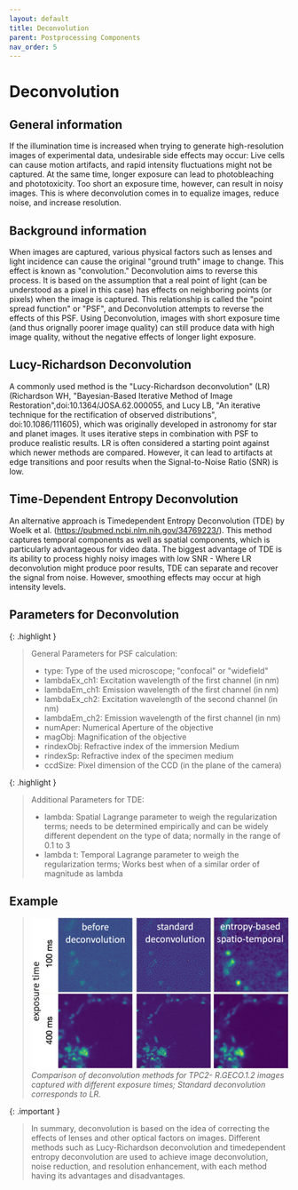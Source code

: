 ```yaml
---
layout: default
title: Deconvolution
parent: Postprocessing Components
nav_order: 5
---
```


# Deconvolution

## General information

If the illumination time is increased when trying to generate high-resolution images of experimental data, 
undesirable side effects may occur: Live cells can cause motion artifacts, and rapid intensity fluctuations might 
not be captured. At the same time, longer exposure can lead to photobleaching and phototoxicity.
Too short an exposure time, however, can result in noisy images. 
This is where deconvolution comes in to equalize images, reduce noise, and increase resolution.

## Background information

When images are captured, various physical factors such as lenses and light incidence can cause
the original "ground truth" image to change. This effect is known as "convolution." Deconvolution aims to reverse this
process. It is based on the assumption that a real point of light (can be understood as a pixel in this case) 
has effects on neighboring points (or pixels) when the image is captured. 
This relationship is called the "point spread function" or "PSF", and Deconvolution attempts to reverse the effects
of this PSF. Using Deconvolution, images with short exposure time (and thus orignally poorer image quality) can still
produce data with high image quality, without the negative effects of longer light exposure.


## Lucy-Richardson Deconvolution

A commonly used method is the "Lucy-Richardson deconvolution" (LR) (Richardson WH, "Bayesian-Based Iterative Method
of Image Restoration",doi:10.1364/JOSA.62.000055, and Lucy LB, "An iterative technique for the rectification of 
observed distributions", doi:10.1086/111605), which was originally
developed in astronomy for star and planet images. 
It uses iterative steps in combination with PSF to produce realistic results.
LR is often considered a starting point against which newer methods are compared. 
However, it can lead to artifacts at edge transitions and poor results when the Signal-to-Noise Ratio (SNR) is low.


## Time-Dependent Entropy Deconvolution

An alternative approach is Timedependent Entropy Deconvolution (TDE) by Woelk et al. (https://pubmed.ncbi.nlm.nih.gov/34769223/).
This method captures temporal components as well as spatial components, which is particularly 
advantageous for video data. The biggest advantage of TDE is its ability to process
highly noisy images with low SNR -  Where LR deconvolution might produce poor results,
TDE can separate and recover the signal from noise. 
However, smoothing effects may occur at high intensity levels.

## Parameters for Deconvolution

{: .highlight }
>General Parameters for PSF calculation:
>- type: Type of the used microscope; "confocal" or "widefield"
>- lambdaEx_ch1: Excitation wavelength of the first channel (in nm)
>- lambdaEm_ch1: Emission wavelength of the first channel (in nm)
>- lambdaEx_ch2: Excitation wavelength of the second channel (in nm)
>- lambdaEm_ch2: Emission wavelength of the first channel (in nm)
>- numAper: Numerical Aperture of the objective 
>- magObj: Magnification of the objective
>- rindexObj: Refractive index of the immersion Medium
>- rindexSp: Refractive index of the specimen medium
>- ccdSize: Pixel dimension of the CCD (in the plane of the camera)

{: .highlight }
>Additional Parameters for TDE: 
>- lambda:  Spatial Lagrange parameter to weigh the regularization terms; needs to be determined empirically and can be widely 
> different dependent on the type of data; normally in the range of 0.1 to 3
>- lambda t: Temporal Lagrange parameter to weigh the regularization terms; Works best when of a similar order of magnitude as lambda

## Example 
> ![](decon.png)
> _Comparison of deconvolution methods for TPC2-
> R.GECO.1.2 images captured with different 
> exposure times; Standard deconvolution corresponds to LR._ 

{: .important }
>In summary, deconvolution is based on the idea of correcting the effects of lenses and other optical factors on images. Different methods such as Lucy-Richardson deconvolution and timedependent entropy deconvolution are used to achieve image deconvolution, noise reduction, and resolution enhancement, with each method having its advantages and disadvantages.
